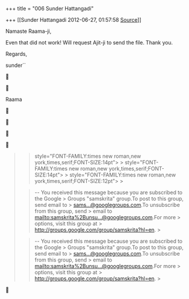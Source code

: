 +++
title = "006 Sunder Hattangadi"

+++
[[Sunder Hattangadi	2012-06-27, 01:57:58 [Source](https://groups.google.com/g/samskrita/c/J0vd8aysquI)]]



Namaste Raama-ji,



 Even that did not work! Will request Ajit-ji to send the file. Thank you.



Regards,



sunder``





  





Raama









> 
> >  style="FONT-FAMILY:times new roman,new york,times,serif;FONT-SIZE:14pt"> >
>  style="FONT-FAMILY:times new roman,new york,times,serif;FONT-SIZE:14pt"> >
>  style="FONT-FAMILY:times new roman,new york,times,serif;FONT-SIZE:12pt"> >
> 
> > -- You received this message because you are subscribed to the Google > Groups "samskrita" group.To post to this group, send email to > [sams...@googlegroups.com]().To unsubscribe from this group, send > email to [mailto:samskrita%2Bunsu...@googlegroups.com]().For more > options, visit this group at > <http://groups.google.com/group/samskrita?hl=en>. >
> 
> > 
> > 
> > 
> > 
> > 
> > 
> > -- You received this message because you are subscribed to the Google > Groups "samskrita" group.To post to this group, send email to > [sams...@googlegroups.com]().To unsubscribe from this group, send > email to [mailto:samskrita%2Bunsu...@googlegroups.com]().For more > options, visit this group at > <http://groups.google.com/group/samskrita?hl=en>. >
> 
> > 



